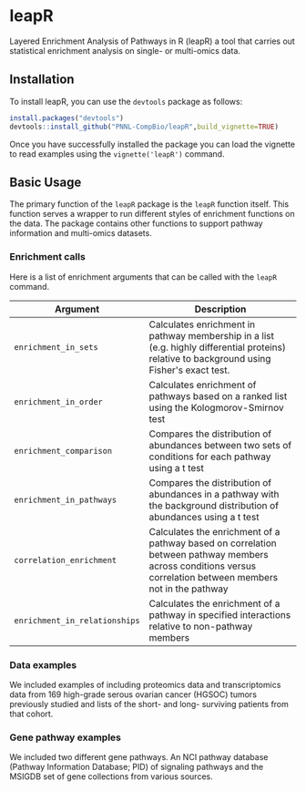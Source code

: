# leapR

Layered Enrichment Analysis of Pathways in R (leapR) a tool that carries out statistical enrichment analysis on single- or multi-omics data.

## Installation
To install leapR, you can use the `devtools` package as follows:

``` R
install.packages("devtools")
devtools::install_github("PNNL-CompBio/leapR",build_vignette=TRUE)
```

Once you have successfully installed the package you can load the vignette to read examples using the `vignette('leapR')` command.

## Basic Usage

The primary function of the `leapR` package is the `leapR` function itself. This function serves a wrapper to run different styles of enrichment functions on the data. The package contains other functions to support pathway information and multi-omics datasets.

### Enrichment calls

Here is a list of enrichment arguments that can be called with the `leapR` command.

| Argument                                        | Description |   
| ---                                             | ----        |   
| `enrichment_in_sets`                           | Calculates enrichment in pathway membership in a list (e.g. highly differential proteins) relative to background using Fisher's exact test. |   
| `enrichment_in_order`                         | Calculates enrichment of pathways based on a ranked list using the Kologmorov-Smirnov test |   
| `enrichment_comparison`                         | Compares the distribution of abundances between two sets of conditions for each pathway using a t test  |
| `enrichment_in_pathways`                        | Compares the distribution of abundances in a pathway with the background distribution of abundances using a t test |   
|`correlation_enrichment`              | Calculates the enrichment of a pathway based on correlation between pathway members across conditions versus correlation between members not in the pathway             |   
| `enrichment_in_relationships`| Calculates the enrichment of a pathway in specified interactions relative to non-pathway members |

### Data examples
We included examples of including proteomics data and transcriptomics data from 169 high-grade serous ovarian cancer (HGSOC) tumors previously studied and lists of the short- and long- surviving patients from that cohort.

### Gene pathway examples
We included two different gene pathways. An NCI pathway database (Pathway Information Database; PID) of signaling pathways and the MSIGDB set of gene collections from various sources.
